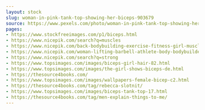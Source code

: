 ```yaml
---
layout: stock
slug: woman-in-pink-tank-top-showing-her-biceps-903679
source: https://www.pexels.com/photo/woman-in-pink-tank-top-showing-her-biceps-903679/
pages:
- https://www.stockfreeimages.com/p1/biceps.html
- https://www.nicepik.com/search?q=muscles
- https://www.nicepik.com/back-bodybuilding-exercise-fitness-girl-muscles-person-shoulders-sport-strong-woman-free-photo-1157033
- https://www.nicepik.com/woman-lifting-barbell-athlete-body-bodybuilder-bodybuilding-dark-effort-exercise-fit-free-photo-1325368
- https://www.nicepik.com/search?q=strong
- https://www.topsimages.com/images/biceps-girl-hair-82.html
- https://www.topsimages.com/images/the-girl-shows-biceps-de.html
- https://thesource4books.com/
- https://www.topsimages.com/images/wallpapers-female-bicep-c2.html
- https://thesource4books.com/tag/rebecca-slotnit/
- https://www.topsimages.com/images/biceps-tank-top-17.html
- https://thesource4books.com/tag/men-explain-things-to-me/
---
```

